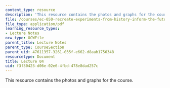 ```yaml
---
content_type: resource
description: 'This resource contains the photos and graphs for the course. '
file: /courses/ec-050-recreate-experiments-from-history-inform-the-future-from-the-past-galileo-january-iap-2010/f3f30423d06e02e64fbd478e8dad257c_MITEC_050IAP10_lec04.pdf
file_type: application/pdf
learning_resource_types:
- Lecture Notes
ocw_type: OCWFile
parent_title: Lecture Notes
parent_type: CourseSection
parent_uid: 47611357-3261-035f-e662-d8aab1756348
resourcetype: Document
title: Lecture 04
uid: f3f30423-d06e-02e6-4fbd-478e8dad257c
---
```

This resource contains the photos and graphs for the course. 

